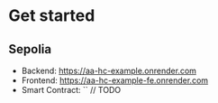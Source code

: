 
# Get started
## Sepolia

- Backend: https://aa-hc-example.onrender.com
- Frontend: https://aa-hc-example-fe.onrender.com
- Smart Contract: `` // TODO